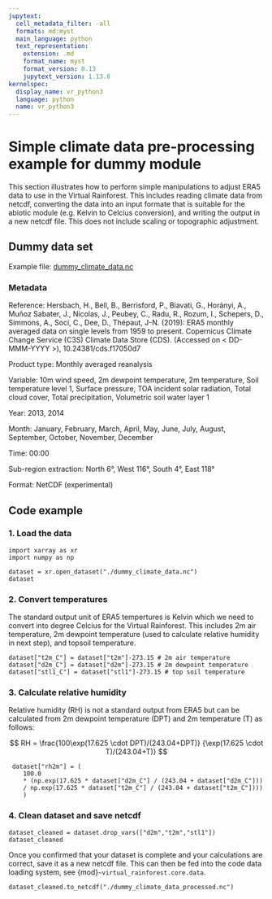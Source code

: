 ```yaml
---
jupytext:
  cell_metadata_filter: -all
  formats: md:myst
  main_language: python
  text_representation:
    extension: .md
    format_name: myst
    format_version: 0.13
    jupytext_version: 1.13.8
kernelspec:
  display_name: vr_python3
  language: python
  name: vr_python3
---
```


# Simple climate data pre-processing example for dummy module

This section illustrates how to perform simple manipulations to adjust ERA5 data to use
in the Virtual Rainforest. This includes reading climate data from netcdf, converting
the data into an input formate that is suitable for the abiotic module (e.g. Kelvin to
Celcius conversion), and writing the output in a new netcdf file. This does not include
scaling or topographic adjustment.

## Dummy data set

Example file: [dummy_climate_data.nc](./dummy_climate_data.nc)

### Metadata

Reference:
Hersbach, H., Bell, B., Berrisford, P., Biavati, G., Horányi, A., Muñoz Sabater, J.,
Nicolas, J., Peubey, C., Radu, R., Rozum, I., Schepers, D., Simmons, A., Soci, C., Dee,
D., Thépaut, J-N. (2019): ERA5 monthly averaged data on single levels from 1959 to
present. Copernicus Climate Change Service (C3S) Climate Data Store (CDS).
(Accessed on < DD-MMM-YYYY >), 10.24381/cds.f17050d7

Product type:
Monthly averaged reanalysis

Variable:
10m wind speed, 2m dewpoint temperature, 2m temperature, Soil temperature level 1,
Surface pressure, TOA incident solar radiation, Total cloud cover, Total precipitation,
Volumetric soil water layer 1

Year:
2013, 2014

Month:
January, February, March, April, May, June, July, August, September, October, November,
December

Time:
00:00

Sub-region extraction:
North 6°, West 116°, South 4°, East 118°

Format:
NetCDF (experimental)

## Code example

### 1. Load the data

```{code-cell} ipython3
import xarray as xr
import numpy as np

dataset = xr.open_dataset("./dummy_climate_data.nc")
dataset
```

### 2. Convert temperatures

The standard output unit of ERA5 tempertures is Kelvin which we need to convert into
degree Celcius for the Virtual Rainforest. This includes 2m air temperature, 2m dewpoint
temperature (used to calculate relative humidity in next step), and topsoil temperature.

```{code-cell} ipython3
dataset["t2m_C"] = dataset["t2m"]-273.15 # 2m air temperature
dataset["d2m_C"] = dataset["d2m"]-273.15 # 2m dewpoint temperature
dataset["stl1_C"] = dataset["stl1"]-273.15 # top soil temperature
```

### 3. Calculate relative humidity

Relative humidity (RH) is not a standard output from ERA5 but can be calculated from 2m
dewpoint temperature (DPT) and 2m temperature (T) as follows:

$$
RH = \frac{100\exp(17.625 \cdot DPT)/(243.04+DPT)}
                 {\exp(17.625 \cdot T)/(243.04+T)}
$$

```{code-cell} ipython3
 dataset["rh2m"] = (
    100.0
    * (np.exp(17.625 * dataset["d2m_C"] / (243.04 + dataset["d2m_C"])) 
    / np.exp(17.625 * dataset["t2m_C"] / (243.04 + dataset["t2m_C"])))
    )
```

### 4. Clean dataset and save netcdf

```{code-cell} ipython3
dataset_cleaned = dataset.drop_vars(["d2m","t2m","stl1"])
dataset_cleaned
```

Once you confirmed that your dataset is complete and your calculations are correct, save
it as a new netcdf file. This can then be fed into the code data loading system,
see {mod}`~virtual_rainforest.core.data`.

```{code-cell} ipython3
dataset_cleaned.to_netcdf("./dummy_climate_data_processed.nc")
```
